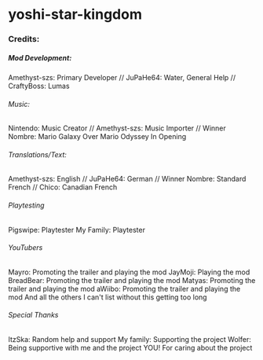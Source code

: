 # yoshi-star-kingdom

### Credits:

##### Mod Development:
Amethyst-szs: Primary Developer //
JuPaHe64: Water, General Help //
CraftyBoss: Lumas

###### Music:
Nintendo: Music Creator //
Amethyst-szs: Music Importer //
Winner Nombre: Mario Galaxy Over Mario Odyssey In Opening

###### Translations/Text:
Amethyst-szs: English //
JuPaHe64: German //
Winner Nombre: Standard French //
Chico: Canadian French

###### Playtesting
Pigswipe: Playtester
My Family: Playtester

###### YouTubers
Mayro: Promoting the trailer and playing the mod
JayMoji: Playing the mod
BreadBear: Promoting the trailer and playing the mod
Matyas: Promoting the trailer and playing the mod
aWiibo: Promoting the trailer and playing the mod
And all the others I can't list without this getting too long

###### Special Thanks
ItzSka: Random help and support
My family: Supporting the project
Wolfer: Being supportive with me and the project
YOU! For caring about the project

